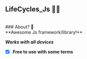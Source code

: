 ## LifeCycles_Js 🥀🏅
<br>
### About? 🗿
<br>
**Awesome Js framework/library!**

***Works with all devices***

- [x] **Free to use with some terms**

